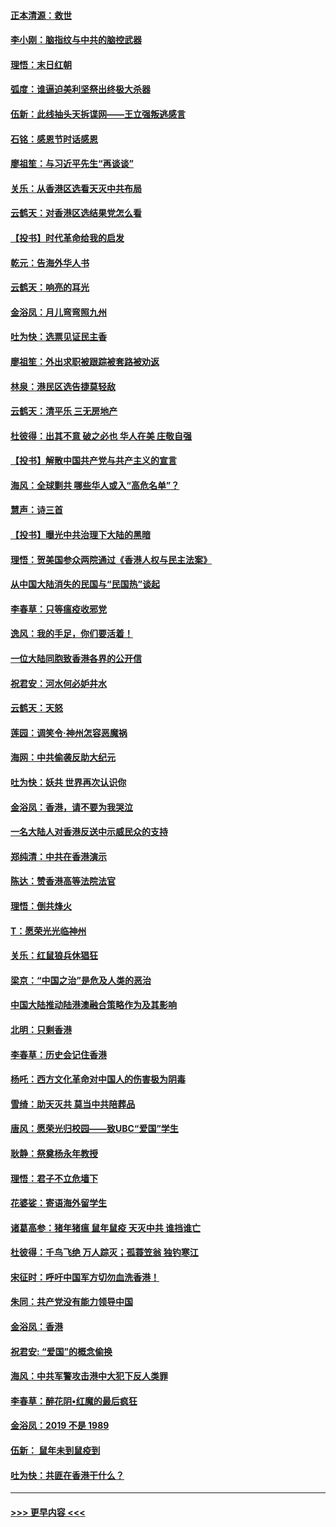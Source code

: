 #### [正本清源：救世](../pages/nsc993/n11689134.md?t=11292255) 
#### [李小刚：脑指纹与中共的脑控武器](../pages/nsc993/n11688900.md?t=11292255) 
#### [理悟：末日红朝](../pages/nsc993/n11688829.md?t=11292255) 
#### [弧度：谁逼迫美利坚祭出终极大杀器](../pages/nsc993/n11688735.md?t=11292255) 
#### [伍新：此线抽头天拆谍网——王立强叛逃感言](../pages/nsc993/n11687981.md?t=11292255) 
#### [石铭：感恩节时话感恩](../pages/nsc993/n11687568.md?t=11292255) 
#### [廖祖笙：与习近平先生“再谈谈”](../pages/nsc993/n11687005.md?t=11292255) 
#### [关乐：从香港区选看天灭中共布局](../pages/nsc993/n11686647.md?t=11292255) 
#### [云鹤天：对香港区选结果党怎么看](../pages/nsc993/n11686216.md?t=11292255) 
#### [【投书】时代革命给我的启发](../pages/nsc993/n11684287.md?t=11292255) 
#### [乾元：告海外华人书](../pages/nsc993/n11684044.md?t=11292255) 
#### [云鹤天：响亮的耳光](../pages/nsc993/n11684254.md?t=11292255) 
#### [金浴凤：月儿弯弯照九州](../pages/nsc993/n11684231.md?t=11292255) 
#### [吐为快：选票见证民主香](../pages/nsc993/n11684206.md?t=11292255) 
#### [廖祖笙：外出求职被跟踪被套路被劝返](../pages/nsc993/n11683874.md?t=11292255) 
#### [林泉：港民区选告捷莫轻敌](../pages/nsc993/n11683930.md?t=11292255) 
#### [云鹤天：清平乐 三无房地产](../pages/nsc993/n11681521.md?t=11292255) 
#### [杜彼得：出其不意 破之必也 华人在美 庄敬自强](../pages/nsc993/n11679554.md?t=11292255) 
#### [【投书】解散中国共产党与共产主义的宣言](../pages/nsc993/n11679177.md?t=11292255) 
#### [海风：全球剿共 哪些华人或入“高危名单”？](../pages/nsc993/n11678617.md?t=11292255) 
#### [慧声：诗三首](../pages/nsc993/n11678848.md?t=11292255) 
#### [【投书】曝光中共治理下大陆的黑暗](../pages/nsc993/n11678674.md?t=11292255) 
#### [理悟：贺美国参众两院通过《香港人权与民主法案》](../pages/nsc993/n11678104.md?t=11292255) 
#### [从中国大陆消失的民国与“民国热”谈起](../pages/nsc993/n11678075.md?t=11292255) 
#### [李春草：只等瘟疫收邪党](../pages/nsc993/n11677308.md?t=11292255) 
#### [逸风：我的手足，你们要活着！](../pages/nsc993/n11676352.md?t=11292255) 
#### [一位大陆同胞致香港各界的公开信](../pages/nsc993/n11675761.md?t=11292255) 
#### [祝君安：河水何必妒井水](../pages/nsc993/n11675746.md?t=11292255) 
#### [云鹤天：天怒](../pages/nsc993/n11675718.md?t=11292255) 
#### [莲园：调笑令‧神州怎容恶魔祸](../pages/nsc993/n11675648.md?t=11292255) 
#### [海网：中共偷袭反助大纪元](../pages/nsc993/n11673515.md?t=11292255) 
#### [吐为快：妖共 世界再次认识你](../pages/nsc993/n11673506.md?t=11292255) 
#### [金浴凤：香港，请不要为我哭泣](../pages/nsc993/n11673248.md?t=11292255) 
#### [一名大陆人对香港反送中示威民众的支持](../pages/nsc993/n11672615.md?t=11292255) 
#### [郑纯清：中共在香港演示](../pages/nsc993/n11670539.md?t=11292255) 
#### [陈达：赞香港高等法院法官](../pages/nsc993/n11669542.md?t=11292255) 
#### [理悟：倒共烽火](../pages/nsc993/n11668844.md?t=11292255) 
#### [T：愿荣光光临神州](../pages/nsc993/n11668421.md?t=11292255) 
#### [关乐：红鼠狼兵休猖狂](../pages/nsc993/n11668378.md?t=11292255) 
#### [梁京：“中国之治”是危及人类的恶治](../pages/nsc993/n11668328.md?t=11292255) 
#### [中国大陆推动陆港澳融合策略作为及其影响](../pages/nsc993/n11668157.md?t=11292255) 
#### [北明：只剩香港](../pages/nsc993/n11668002.md?t=11292255) 
#### [李春草：历史会记住香港](../pages/nsc993/n11667927.md?t=11292255) 
#### [杨吒：西方文化革命对中国人的伤害极为阴毒](../pages/nsc993/n11664521.md?t=11292255) 
#### [雪绮：助天灭共 莫当中共陪葬品](../pages/nsc993/n11662650.md?t=11292255) 
#### [唐风：愿荣光归校园——致UBC“爱国”学生](../pages/nsc993/n11662194.md?t=11292255) 
#### [耿静：祭奠杨永年教授](../pages/nsc993/n11662514.md?t=11292255) 
#### [理悟：君子不立危墙下](../pages/nsc993/n11662172.md?t=11292255) 
#### [花婆娑：寄语海外留学生](../pages/nsc993/n11662121.md?t=11292255) 
#### [诸葛高参：猪年猪瘟 鼠年鼠疫 天灭中共 谁挡谁亡](../pages/nsc993/n11661980.md?t=11292255) 
#### [杜彼得：千鸟飞绝 万人踪灭；孤蓑笠翁 独钓寒江](../pages/nsc993/n11661170.md?t=11292255) 
#### [宋征时：呼吁中国军方切勿血洗香港！](../pages/nsc993/n11415318.md?t=11292255) 
#### [朱同：共产党没有能力领导中国](../pages/nsc993/n11660421.md?t=11292255) 
#### [金浴凤：香港](../pages/nsc993/n11660419.md?t=11292255) 
#### [祝君安: “爱国”的概念偷换](../pages/nsc993/n11659706.md?t=11292255) 
#### [海风：中共军警攻击港中大犯下反人类罪](../pages/nsc993/n11659632.md?t=11292255) 
#### [李春草：醉花阴•红魔的最后疯狂](../pages/nsc993/n11659287.md?t=11292255) 
#### [金浴凤：2019 不是 1989](../pages/nsc993/n11657663.md?t=11292255) 
#### [伍新： 鼠年未到鼠疫到](../pages/nsc993/n11655098.md?t=11292255) 
#### [吐为快：共匪在香港干什么？](../pages/nsc993/n11654891.md?t=11292255) 

----
#### [ >>> 更早内容 <<< ](../indexes/nsc993-earlier.md)
